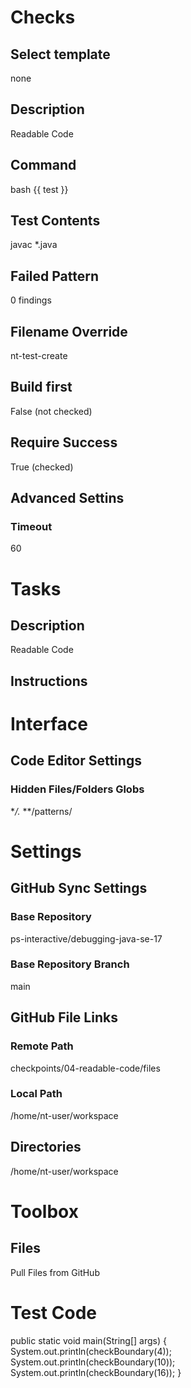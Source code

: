 # Checks
## Select template
none
## Description
Readable Code
## Command
bash {{ test }}
## Test Contents
javac *.java 
## Failed Pattern
0 findings
## Filename Override
nt-test-create
## Build first
False (not checked)
## Require Success 
True (checked)
## Advanced Settins
### Timeout
60

# Tasks
## Description
Readable Code
## Instructions

# Interface
## Code Editor Settings
### Hidden Files/Folders Globs
**/.*
**/patterns/

# Settings
## GitHub Sync Settings
### Base Repository
ps-interactive/debugging-java-se-17
### Base Repository Branch
main
## GitHub File Links
### Remote Path
checkpoints/04-readable-code/files
### Local Path
/home/nt-user/workspace
## Directories
/home/nt-user/workspace

# Toolbox
## Files
Pull Files from GitHub

# Test Code
public static void main(String[] args) {
    System.out.println(checkBoundary(4));
    System.out.println(checkBoundary(10));
    System.out.println(checkBoundary(16));
}